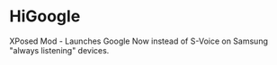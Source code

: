 HiGoogle
========

XPosed Mod - Launches Google Now instead of S-Voice on Samsung "always listening" devices.
